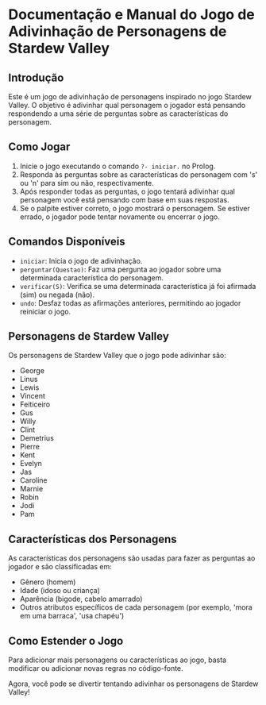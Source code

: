 # Documentação e Manual do Jogo de Adivinhação de Personagens de Stardew Valley

## Introdução
Este é um jogo de adivinhação de personagens inspirado no jogo Stardew Valley. O objetivo é adivinhar qual personagem o jogador está pensando respondendo a uma série de perguntas sobre as características do personagem.

## Como Jogar
1. Inicie o jogo executando o comando `?- iniciar.` no Prolog.
2. Responda às perguntas sobre as características do personagem com 's' ou 'n' para sim ou não, respectivamente.
3. Após responder todas as perguntas, o jogo tentará adivinhar qual personagem você está pensando com base em suas respostas.
4. Se o palpite estiver correto, o jogo mostrará o personagem. Se estiver errado, o jogador pode tentar novamente ou encerrar o jogo.

## Comandos Disponíveis
- `iniciar`: Inicia o jogo de adivinhação.
- `perguntar(Questao)`: Faz uma pergunta ao jogador sobre uma determinada característica do personagem.
- `verificar(S)`: Verifica se uma determinada característica já foi afirmada (sim) ou negada (não).
- `undo`: Desfaz todas as afirmações anteriores, permitindo ao jogador reiniciar o jogo.

## Personagens de Stardew Valley
Os personagens de Stardew Valley que o jogo pode adivinhar são:
- George
- Linus
- Lewis
- Vincent
- Feiticeiro
- Gus
- Willy
- Clint
- Demetrius
- Pierre
- Kent
- Evelyn
- Jas
- Caroline
- Marnie
- Robin
- Jodi
- Pam

## Características dos Personagens
As características dos personagens são usadas para fazer as perguntas ao jogador e são classificadas em:
- Gênero (homem)
- Idade (idoso ou criança)
- Aparência (bigode, cabelo amarrado)
- Outros atributos específicos de cada personagem (por exemplo, 'mora em uma barraca', 'usa chapéu')

## Como Estender o Jogo
Para adicionar mais personagens ou características ao jogo, basta modificar ou adicionar novas regras no código-fonte.

Agora, você pode se divertir tentando adivinhar os personagens de Stardew Valley!
